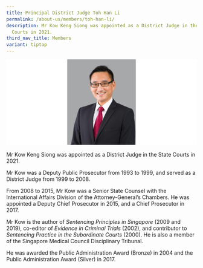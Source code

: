 ```yaml
---
title: Principal District Judge Toh Han Li
permalink: /about-us/members/toh-han-li/
description: Mr Kow Keng Siong was appointed as a District Judge in the State
  Courts in 2021.
third_nav_title: Members
variant: tiptap
---
```

![](/images/Bio%20photos%20resized2/DJ%20Kow.png)

Mr Kow Keng Siong was appointed as a District Judge in the State Courts in 2021. 

Mr Kow was a Deputy Public Prosecutor from 1993 to 1999, and served as a District Judge from 1999 to 2008. 

From 2008 to 2015, Mr Kow was a Senior State Counsel with the International Affairs Division of the Attorney-General’s Chambers. He was appointed a Deputy Chief Prosecutor in 2015, and a Chief Prosecutor in 2017.

Mr Kow is the author of *Sentencing Principles in Singapore* (2009 and 2019), co-editor of *Evidence in Criminal Trials* (2002), and contributor to *Sentencing Practice in the Subordinate Courts* (2000). He is also a member of the Singapore Medical Council Disciplinary Tribunal.

He was awarded the Public Administration Award (Bronze) in 2004 and the Public Administration Award (Silver) in 2017.